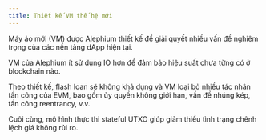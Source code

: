 ```yaml
---
title: Thiết kế VM thế hệ mới
---
```


Máy ảo mới (VM) được Alephium thiết kế để giải quyết nhiều vấn đề nghiêm trọng của các nền tảng dApp hiện tại.

VM của Alephium ít sử dụng IO hơn để đảm bảo hiệu suất chưa từng có ở blockchain nào.

Theo thiết kế, flash loan sẽ không khả dụng và VM loại bỏ nhiều tác nhân tấn công của EVM, bao gồm ủy quyền không giới hạn, vần đề nhúng kép, tấn công reentrancy, v.v. 

Cuôi cùng, mô hình thực thi stateful UTXO giúp giảm thiểu tình trạng chênh lệch giá không rủi ro.
